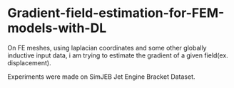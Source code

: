 # Gradient-field-estimation-for-FEM-models-with-DL

On FE meshes, using laplacian coordinates and some other globally inductive input data, i am trying to estimate the gradient of a given field(ex. displacement).

Experiments were made on SimJEB Jet Engine Bracket Dataset.
